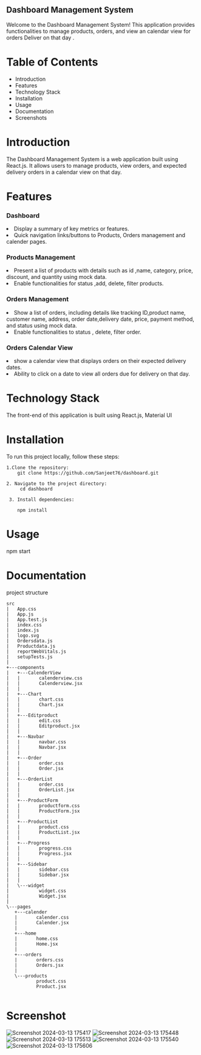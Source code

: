 
## Dashboard Management System
Welcome to the Dashboard Management System! This application provides functionalities to manage products, orders, and view an  calendar view for orders Deliver on that day .

# Table of Contents
<ul>
    <li>Introduction</li>
    <li>Features</li>
    <li>Technology Stack</li>
    <li>Installation</li>
    <li>Usage</li>
    <li>Documentation</li>
    <li>Screenshots</li>
</ul>

# Introduction
The Dashboard Management System is a web application built using React.js. It allows users to manage products, view orders, and  expected delivery orders in a calendar view on that day.

# Features

### Dashboard 

<li>Display a summary of key metrics or features.</li>
 <li> Quick navigation links/buttons to Products, Orders management and calender pages.</li>



### Products Management 
 
<li> Present a list of products with details such as id ,name, category, price, discount, and  quantity using mock data.</li>
<li>
 Enable functionalities for  status ,add, delete, filter  products.
  </il>

### Orders Management 
<li> Show a list of orders, including details like tracking ID,product name, customer name, address, order date,delivery date, price, payment method,  and status using mock data.</li>
 <li>Enable functionalities to  status , delete, filter  order.</li>


### Orders Calendar View 
<li> show  a calendar view that displays orders on their expected delivery dates.</li>
<li>  Ability to click on a date to view all orders due for delivery on that day.</li>


# Technology Stack
The front-end of this application is built using React.js, Material UI


# Installation
 To run this project locally, follow these steps:

    1.Clone the repository:
        git clone https://github.com/Sanjeet76/dashboard.git

    2. Navigate to the project directory:
         cd dashboard

     3. Install dependencies:

        npm install
# Usage
npm start


# Documentation

 project structure
 ```       
src
|   App.css
|   App.js
|   App.test.js
|   index.css
|   index.js
|   logo.svg
|   Ordersdata.js
|   Productdata.js
|   reportWebVitals.js
|   setupTests.js
|   
+---components
|   +---CalenderView
|   |       calenderview.css
|   |       Calenderview.jsx
|   |       
|   +---Chart
|   |       chart.css
|   |       Chart.jsx
|   |
|   +---Editproduct
|   |       edit.css
|   |       Editproduct.jsx
|   |       
|   +---Navbar
|   |       navbar.css
|   |       Navbar.jsx
|   |       
|   +---Order
|   |       order.css
|   |       Order.jsx
|   |       
|   +---OrderList
|   |       order.css
|   |       OrderList.jsx
|   |       
|   +---ProductForm
|   |       productform.css
|   |       ProductForm.jsx
|   |       
|   +---ProductList
|   |       product.css
|   |       ProductList.jsx
|   |       
|   +---Progress
|   |       progress.css
|   |       Progress.jsx
|   |       
|   +---Sidebar
|   |       sidebar.css
|   |       Sidebar.jsx
|   |       
|   \---widget
|           widget.css
|           Widget.jsx
|           
\---pages
    +---calender
    |       calender.css
    |       Calender.jsx
    |       
    +---home
    |       home.css
    |       Home.jsx
    |       
    +---orders
    |       orders.css
    |       Orders.jsx
    |       
    \---products
            product.css
            Product.jsx
            
```
# Screenshot
![Screenshot 2024-03-13 175417](https://github.com/Sanjeet76/dashboard/assets/96953921/3620ec96-67b5-44af-8242-156ba73ddf95)
![Screenshot 2024-03-13 175448](https://github.com/Sanjeet76/dashboard/assets/96953921/6075624e-367c-467c-9972-14e5e4906770)
![Screenshot 2024-03-13 175513](https://github.com/Sanjeet76/dashboard/assets/96953921/7090f0ab-50fa-4eed-a413-c9ff3ac83e53)
![Screenshot 2024-03-13 175540](https://github.com/Sanjeet76/dashboard/assets/96953921/f079a465-0414-483c-871b-d0fe6a9aa252)
![Screenshot 2024-03-13 175606](https://github.com/Sanjeet76/dashboard/assets/96953921/bdc86e65-b20f-4251-86f8-591fae07d8ce)




